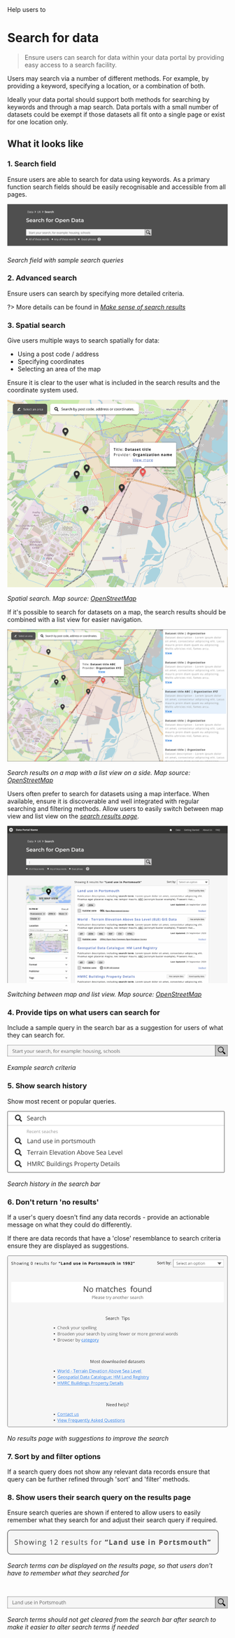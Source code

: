 <div class="small-heading">Help users to</div>

# Search for data

> Ensure users can search for data within your data portal by providing easy access to a search facility.

Users may search via a number of different methods. For example, by providing a keyword, specifying a location, or a combination of both.

Ideally your data portal should support both methods for searching by keywords and through a map search. Data portals with a small number of datasets could be exempt if those datasets all fit onto a single page or exist for one location only.

## What it looks like

### 1. Search field

Ensure users are able to search for data using keywords. As a primary function search fields should be easily recognisable and accessible from all pages. 
<!-- some confusion over the wording here -->

<div class="image-container">

![Search field in a geospatial data portal](../../_media/search-for-data/simple-search.png)

*Search field with sample search queries*

</div>

### 2. Advanced search

Ensure users can search by specifying more detailed criteria.

?> More details can be found in [*Make sense of search results*](main-content/steps/make-sense-of-search-results)

### 3. Spatial search

Give users multiple ways to search spatially for data:

* Using a post code / address
* Specifying coordinates
* Selecting an area of the map

Ensure it is clear to the user what is included in the search results and the coordinate system used.

<div class="image-container">

![Map search interface for geospatial data portal](../../_media/search-for-data/map-view.png)

*Spatial search. Map source: [OpenStreetMap](https://www.openstreetmap.org)*

</div>

If it's possible to search for datasets on a map, the search results should be combined with a list view for easier navigation.

<div class="image-container">

![Search results on a map in a geospatial data portal](../../_media/search-for-data/map-and-list.png)

*Search results on a map with a list view on a side. Map source: [OpenStreetMap](https://www.openstreetmap.org)*

</div>

Users often prefer to search for datasets using a map interface. When available, ensure it is discoverable and well integrated with regular searching and filtering methods. Allow users to easily switch between map view and list view on the *[search results page](search-and-results)*.

<div class="image-container">

![Animation showing  map and list view interaction on a geospatial data portal](../../_media/search-for-data/map-to-list.gif)

*Switching between map and list view. Map source: [OpenStreetMap](https://www.openstreetmap.org)*

</div>

### 4. Provide tips on what users can search for

Include a sample query in the search bar as a suggestion for users of what they can search for.

<div class="image-container">

![Search bar with example search criteria](../../_media/search-for-data/search-bar.png)

*Example search criteria*

</div>

### 5. Show search history

Show most recent or popular queries.

<div class="image-container">

![Search bar with search history](../../_media/search-for-data/search-history.png)

*Search history in the search bar*

</div>

### 6. Don't return 'no results'

If a user's query doesn't find any data records - provide an actionable message on what they could do differently.

If there are data records that have a 'close' resemblance to search criteria ensure they are displayed as suggestions.

<div class="image-container">

![No search results page on geospatial data portal](../../_media/search-for-data/no-results.png)

*No results page with suggestions to improve the search*

</div>

### 7. Sort by and filter options

If a search query does not show any relevant data records ensure that query can be further refined through 'sort' and 'filter' methods.

### 8. Show users their search query on the results page

Ensure search queries are shown if entered to allow users to easily remember what they search for and adjust their search query if required.

<div class="image-container">

![Search terms displayed on search results page in a geospatial data portal](../../_media/search-for-data/search-terms.png)

*Search terms can be displayed on the results page, so that users don't have to remember what they searched for*

</div>

<br>

<div class="image-container">

![Search terms in the search bar should not get cleared after search](../../_media/search-for-data/search-terms-2.png)

*Search terms should not get cleared from the search bar after search to make it easier to alter search terms if needed*

</div>
<!--
## When to use
Search functionality is important for data portals that have more datasets than can easily be presented on a single page.
### Example page
> **[Search / search results](main-content/pages/search-and-results)**
## Related
* [Make sense of search results](/main-content/steps/make-sense-of-search-results.md)
---
-->
<!-- Additional information can be presented in dropdown menus -->
<!--
<details>
<summary>Essential components</summary>
<br>
Below is a checklist of components/information that are relevant for this task.
These components can be arranged in many ways, but the ones with highest relevance should be the most visible/accessible.
?> 1 - high relevance, 2 - medium relevance, 3 - low relevance
-->
<!-- Table of component start -->
<!--
| Component       | Description                                                               | Relevance |
|-----------------|---------------------------------------------------------------------------|:---------:|
| Homepage search | Simple search on data portals homepage                                    |     1     |
| Navbar search   | A search bar that's accessible from any page                              |     2     |
| Detailed search | A more detailed search page with additional filtering and sorting options |     1     |
| Data filtering  | An option to filter search results                                        |     2     |
| Data sorting    | An option to sort data search reults                                      |     1     |
</details>
-->
